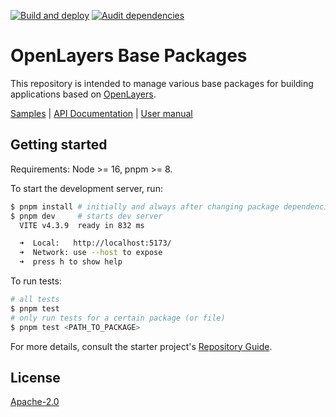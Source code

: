 [![Build and deploy](https://github.com/open-pioneer/trails-openlayers-base-packages/actions/workflows/test-and-build.yml/badge.svg)](https://github.com/open-pioneer/trails-openlayers-base-packages/actions/workflows/test-and-build.yml)
[![Audit dependencies](https://github.com/open-pioneer/trails-openlayers-base-packages/actions/workflows/audit-dependencies.yml/badge.svg)](https://github.com/open-pioneer/trails-openlayers-base-packages/actions/workflows/audit-dependencies.yml)

# OpenLayers Base Packages

This repository is intended to manage various base packages for building applications based on [OpenLayers](https://openlayers.org/).

[Samples](https://open-pioneer.github.io/trails-demo/openlayers-base-packages/) | [API Documentation](https://open-pioneer.github.io/trails-demo/openlayers-base-packages/docs/) | [User manual](https://github.com/open-pioneer/trails-starter/tree/main/docs)

## Getting started

Requirements: Node >= 16, pnpm >= 8.

To start the development server, run:

```bash
$ pnpm install # initially and always after changing package dependencies
$ pnpm dev     # starts dev server
  VITE v4.3.9  ready in 832 ms

  ➜  Local:   http://localhost:5173/
  ➜  Network: use --host to expose
  ➜  press h to show help
```

To run tests:

```bash
# all tests
$ pnpm test
# only run tests for a certain package (or file)
$ pnpm test <PATH_TO_PACKAGE>
```

For more details, consult the starter project's [Repository Guide](https://github.com/open-pioneer/trails-starter/blob/main/docs/RepositoryGuide.md).

## License

[Apache-2.0](https://www.apache.org/licenses/LICENSE-2.0)
